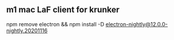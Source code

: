 ## m1 mac LaF client for krunker
npm remove electron && npm install -D electron-nightly@12.0.0-nightly.20201116
